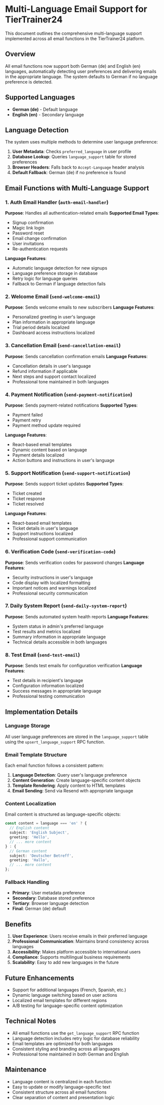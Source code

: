 # Multi-Language Email Support for TierTrainer24

This document outlines the comprehensive multi-language support implemented across all email functions in the TierTrainer24 platform.

## Overview

All email functions now support both German (de) and English (en) languages, automatically detecting user preferences and delivering emails in the appropriate language. The system defaults to German if no language preference is detected.

## Supported Languages

- **German (de)** - Default language
- **English (en)** - Secondary language

## Language Detection

The system uses multiple methods to determine user language preference:

1. **User Metadata**: Checks `preferred_language` in user profile
2. **Database Lookup**: Queries `language_support` table for stored preferences
3. **Browser Headers**: Falls back to `Accept-Language` header analysis
4. **Default Fallback**: German (de) if no preference is found

## Email Functions with Multi-Language Support

### 1. Auth Email Handler (`auth-email-handler`)

**Purpose**: Handles all authentication-related emails
**Supported Email Types**:
- Signup confirmation
- Magic link login
- Password reset
- Email change confirmation
- User invitations
- Re-authentication requests

**Language Features**:
- Automatic language detection for new signups
- Language preference storage in database
- Retry logic for language queries
- Fallback to German if language detection fails

### 2. Welcome Email (`send-welcome-email`)

**Purpose**: Sends welcome emails to new subscribers
**Language Features**:
- Personalized greeting in user's language
- Plan information in appropriate language
- Trial period details localized
- Dashboard access instructions localized

### 3. Cancellation Email (`send-cancellation-email`)

**Purpose**: Sends cancellation confirmation emails
**Language Features**:
- Cancellation details in user's language
- Refund information if applicable
- Next steps and support contact localized
- Professional tone maintained in both languages

### 4. Payment Notification (`send-payment-notification`)

**Purpose**: Sends payment-related notifications
**Supported Types**:
- Payment failed
- Payment retry
- Payment method update required

**Language Features**:
- React-based email templates
- Dynamic content based on language
- Payment details localized
- Action buttons and instructions in user's language

### 5. Support Notification (`send-support-notification`)

**Purpose**: Sends support ticket updates
**Supported Types**:
- Ticket created
- Ticket response
- Ticket resolved

**Language Features**:
- React-based email templates
- Ticket details in user's language
- Support instructions localized
- Professional support communication

### 6. Verification Code (`send-verification-code`)

**Purpose**: Sends verification codes for password changes
**Language Features**:
- Security instructions in user's language
- Code display with localized formatting
- Important notices and warnings localized
- Professional security communication

### 7. Daily System Report (`send-daily-system-report`)

**Purpose**: Sends automated system health reports
**Language Features**:
- System status in admin's preferred language
- Test results and metrics localized
- Summary information in appropriate language
- Technical details accessible in both languages

### 8. Test Email (`send-test-email`)

**Purpose**: Sends test emails for configuration verification
**Language Features**:
- Test details in recipient's language
- Configuration information localized
- Success messages in appropriate language
- Professional testing communication

## Implementation Details

### Language Storage

All user language preferences are stored in the `language_support` table using the `upsert_language_support` RPC function.

### Email Template Structure

Each email function follows a consistent pattern:

1. **Language Detection**: Query user's language preference
2. **Content Generation**: Create language-specific content objects
3. **Template Rendering**: Apply content to HTML templates
4. **Email Sending**: Send via Resend with appropriate language

### Content Localization

Email content is structured as language-specific objects:

```typescript
const content = language === 'en' ? {
  // English content
  subject: 'English Subject',
  greeting: 'Hello',
  // ... more content
} : {
  // German content
  subject: 'Deutscher Betreff',
  greeting: 'Hallo',
  // ... more content
};
```

### Fallback Handling

- **Primary**: User metadata preference
- **Secondary**: Database stored preference
- **Tertiary**: Browser language detection
- **Final**: German (de) default

## Benefits

1. **User Experience**: Users receive emails in their preferred language
2. **Professional Communication**: Maintains brand consistency across languages
3. **Accessibility**: Makes platform accessible to international users
4. **Compliance**: Supports multilingual business requirements
5. **Scalability**: Easy to add new languages in the future

## Future Enhancements

- Support for additional languages (French, Spanish, etc.)
- Dynamic language switching based on user actions
- Localized email templates for different regions
- A/B testing for language-specific content optimization

## Technical Notes

- All email functions use the `get_language_support` RPC function
- Language detection includes retry logic for database reliability
- Email templates are optimized for both languages
- Consistent styling and branding across all languages
- Professional tone maintained in both German and English

## Maintenance

- Language content is centralized in each function
- Easy to update or modify language-specific text
- Consistent structure across all email functions
- Clear separation of content and presentation logic
